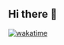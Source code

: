 ## Hi there 👋

[![wakatime](https://wakatime.com/badge/user/f7c60f8a-a018-4952-ab15-acd6b5114d11.svg)](https://wakatime.com/@f7c60f8a-a018-4952-ab15-acd6b5114d11)
